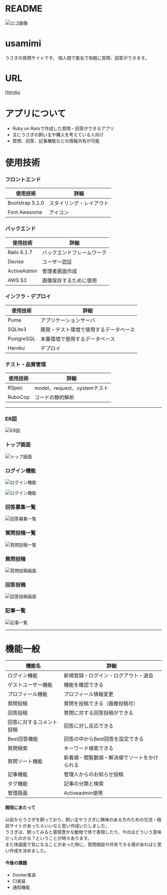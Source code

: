 # **README**
  
![ロゴ画像](./app/assets/images/RM_logo.jpg)
  
# **usamimi**
うさぎの質問サイトです。
個人間で匿名で気軽に質問、回答ができます。
   
# **URL**
[Heroku](https://usamimi.herokuapp.com/)
  
  
  
# **アプリについて**
- Ruby on Railsで作成した質問・回答ができるアプリ
- 主にうさぎの飼い主や購入を考えている人向け
- 質問、回答、記事機能などの情報共有が可能
  
  
# **使用技術**
### **フロントエンド**
| **使用技術** | **詳細** |
----|----
| Bootstrap 5.1.0 | スタイリング・レイアウト |
| Font Awesome | アイコン |
  
### **バックエンド**
| **使用技術** | **詳細** |
----|----
| Rails 6.1.7 |  バックエンドフレームワーク |
| Devise | ユーザー認証 |
| ActiveAdmin | 管理者画面作成 |
| AWS S3 | 画像保存するために使用 |
  
### **インフラ・デプロイ**
| **使用技術** | **詳細** |
----|----
| Puma | アプリケーションサーバ |
| SQLite3 | 開発・テスト環境で使用するデータベース |
| PostgreSQL | 本番環境で使用するデータベース |
| Heroku | デプロイ |
  
### **テスト・品質管理**
| **使用技術** | **詳細** |
----|----
| RSpec | model、request、systemテスト |
| RuboCop | コードの静的解析 |
  
***
  
### **ER図**
![ER図](./app/assets/images/RM_er.png)
  
### **トップ画面**
![トップ画面](./app/assets/images/RM_top.png)
  
### **ログイン機能**
![ログイン機能](./app/assets/images/RM_signup.png)
  
![ログイン機能](./app/assets/images/RM_signin.png)
  
### **回答募集一覧**
![回答募集一覧](./app/assets/images/RM_answers.png)
  
### **質問投稿一覧**
![質問投稿一覧](./app/assets/images/RM_questions.png)
  
### **質問投稿**
![質問投稿画面](./app/assets/images/RM_questions2.png)
  
### **回答投稿**
![回答投稿画面](./app/assets/images/RM_answers2.png)
  
### **記事一覧**
![記事一覧](./app/assets/images/RM_articles.png)
  
***
  
# **機能一般**
| 機能名 | 詳細 |
----|----
| ログイン機能 | 新規登録・ログイン・ログアウト・退会 |
| ゲストユーザー機能 | 機能を確認できる |
| プロフィール機能 | プロフィール情報変更 |
| 質問投稿 | 質問を投稿できる（画像投稿可） |
| 回答投稿 | 質問に対する回答投稿ができる |
| 回答に対するコメント投稿 | 回答に対し反応できる |
| Best回答機能 | 回答の中からBest回答を設定できる　 |
| 質問検索 | キーワード検索できる |
| 質問ソート機能 | 新着順・閲覧数順・解決順でソートをかけられる |
| 記事機能 | 管理人からのお知らせ投稿 |
| タグ機能 | 記事の分類と検索 |
| 管理画面 | Activeadmin使用 |
  
  
  
#### **開発にあたって**  
以前からうさぎを飼っており、飼い主やうさぎに興味のある方のための交流・相談サイトがあったらいいなと思い作成いたしました。  
うさぎは、飼ってみると感情豊かな動物で体で表現したり、今のはどういう意味だったのかな？ということが時々あります。  
また体調面で気になることがあった時に、質問相談や共有できる場があればと思い作成を決めました。  
  
#### **今後の課題**  
- Docker実装
- CI実装
- 通知機能
  
